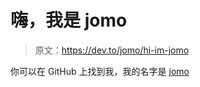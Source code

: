 # 嗨，我是 jomo

> 原文：<https://dev.to/jomo/hi-im-jomo>

你可以在 GitHub 上找到我，我的名字是 [jomo](https://github.com/jomo)